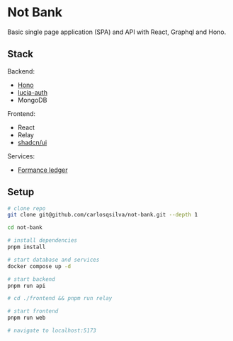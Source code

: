 # Not Bank

Basic single page application (SPA) and API with React, Graphql and Hono.

## Stack

Backend:

- [Hono](https://hono.dev)
- [lucia-auth](https://lucia-auth.com/database/)
- MongoDB

Frontend:

- React
- Relay
- [shadcn/ui](https://ui.shadcn.com/)

Services:

- [Formance ledger](https://www.formance.com/modules/ledger)

## Setup

```sh
# clone repo
git clone git@github.com/carlosqsilva/not-bank.git --depth 1

cd not-bank

# install dependencies
pnpm install

# start database and services
docker compose up -d

# start backend
pnpm run api

# cd ./frontend && pnpm run relay

# start frontend
pnpm run web

# navigate to localhost:5173
```
